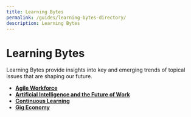 ```yaml
---
title: Learning Bytes
permalink: /guides/learning-bytes-directory/
description: Learning Bytes
---
```

# Learning Bytes

Learning Bytes provide insights into key and emerging trends of topical issues that are shaping our future.

- [**Agile Workforce**](/guides/business/management/agile-workforce)
- [**Artificial Intelligence and the Future of Work**](/guides/business/management/artificial-intelligence)
- [**Continuous Learning**](/guides/business/management/continuous-learning)
- [**Gig Economy**](/guides/business/management/gig-economy)